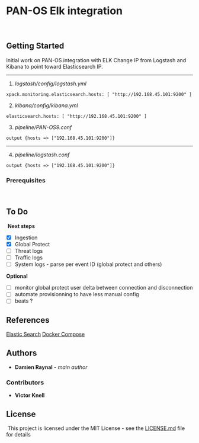 # PAN-OS Elk integration
​
## Getting Started

Initial work on PAN-OS integration with ELK
Change IP from Logstash and Kibana to point toward Elasticsearch IP.

---
1. *logstash/config/logstash.yml*
```
xpack.monitoring.elasticsearch.hosts: [ "http://192.168.45.101:9200" ]
```

2. *kibana/config/kibana.yml*
```
elasticsearch.hosts: [ "http://192.168.45.101:9200" ]
```

3. *pipeline/PAN-OS9.conf*
```
output {hosts => ["192.168.45.101:9200"]}
```
---


4. *pipeline/logstash.conf*
```
output {hosts => ["192.168.45.101:9200"]}
```
### Prerequisites
​
## To Do
​
**Next steps**
- [x] Ingestion
- [x] Global Protect
- [ ] Threat logs
- [ ] Traffic logs
- [ ] System logs - parse per event ID (global protect and others)
​

**Optional**
- [ ] monitor global protect user delta between connection and disconnection
- [ ] automate provisionning to have less manual config
- [ ] beats ?

## References

[Elastic Search](https://www.elastic.co/guide/en/kibana/current/saved-objects-api-import.html)
[Docker Compose](docs.docker.com/compose/compose-file)

## Authors
* **Damien Raynal** - *main author*

### Contributors 

* **Victor Knell**

## License
​
This project is licensed under the MIT License - see the [LICENSE.md](https://github.com/damray/panelk/blob/master/LICENSE.md) file for details